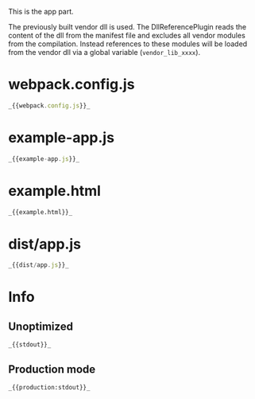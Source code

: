 This is the app part.

The previously built vendor dll is used. The DllReferencePlugin reads the content of the dll from the manifest file and excludes all vendor modules from the compilation. Instead references to these modules will be loaded from the vendor dll via a global variable (`vendor_lib_xxxx`).

# webpack.config.js

```javascript
_{{webpack.config.js}}_
```

# example-app.js

```javascript
_{{example-app.js}}_
```

# example.html

```html
_{{example.html}}_
```

# dist/app.js

```javascript
_{{dist/app.js}}_
```

# Info

## Unoptimized

```
_{{stdout}}_
```

## Production mode

```
_{{production:stdout}}_
```

<!-- @TODO:
  - [ ] examples/dll-mode-and-context
  - [ ] examples/dll-multiple
  - [ ] examples/dll-dependencies
-->
